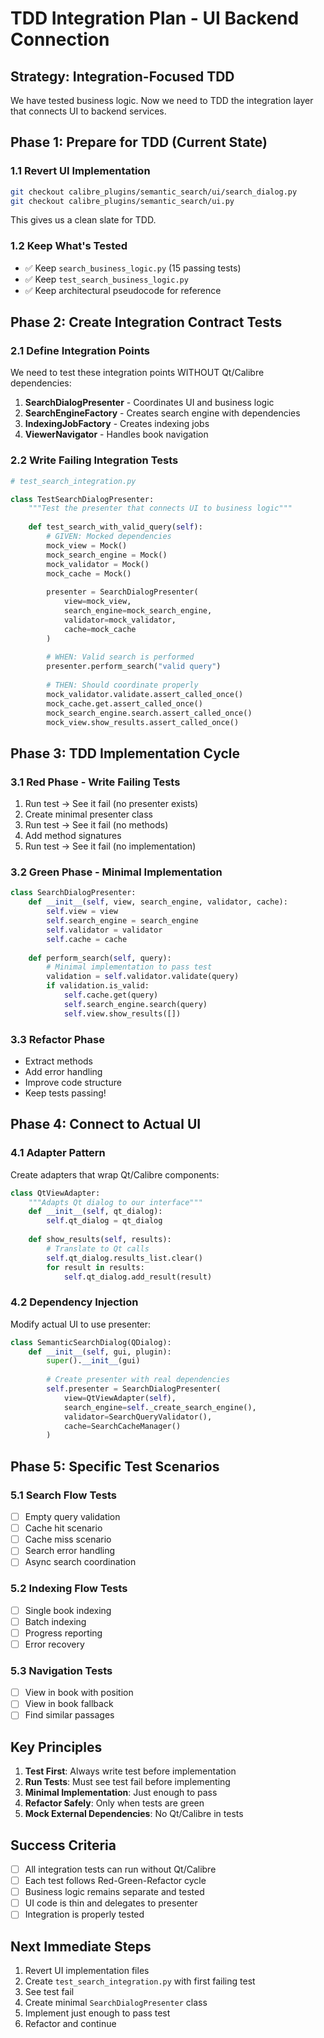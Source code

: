 # TDD Integration Plan - UI Backend Connection

## Strategy: Integration-Focused TDD

We have tested business logic. Now we need to TDD the integration layer that connects UI to backend services.

## Phase 1: Prepare for TDD (Current State)

### 1.1 Revert UI Implementation
```bash
git checkout calibre_plugins/semantic_search/ui/search_dialog.py
git checkout calibre_plugins/semantic_search/ui.py
```
This gives us a clean slate for TDD.

### 1.2 Keep What's Tested
- ✅ Keep `search_business_logic.py` (15 passing tests)
- ✅ Keep `test_search_business_logic.py` 
- ✅ Keep architectural pseudocode for reference

## Phase 2: Create Integration Contract Tests

### 2.1 Define Integration Points
We need to test these integration points WITHOUT Qt/Calibre dependencies:

1. **SearchDialogPresenter** - Coordinates UI and business logic
2. **SearchEngineFactory** - Creates search engine with dependencies  
3. **IndexingJobFactory** - Creates indexing jobs
4. **ViewerNavigator** - Handles book navigation

### 2.2 Write Failing Integration Tests

```python
# test_search_integration.py

class TestSearchDialogPresenter:
    """Test the presenter that connects UI to business logic"""
    
    def test_search_with_valid_query(self):
        # GIVEN: Mocked dependencies
        mock_view = Mock()
        mock_search_engine = Mock()
        mock_validator = Mock()
        mock_cache = Mock()
        
        presenter = SearchDialogPresenter(
            view=mock_view,
            search_engine=mock_search_engine,
            validator=mock_validator,
            cache=mock_cache
        )
        
        # WHEN: Valid search is performed
        presenter.perform_search("valid query")
        
        # THEN: Should coordinate properly
        mock_validator.validate.assert_called_once()
        mock_cache.get.assert_called_once()
        mock_search_engine.search.assert_called_once()
        mock_view.show_results.assert_called_once()
```

## Phase 3: TDD Implementation Cycle

### 3.1 Red Phase - Write Failing Tests
1. Run test → See it fail (no presenter exists)
2. Create minimal presenter class
3. Run test → See it fail (no methods)
4. Add method signatures
5. Run test → See it fail (no implementation)

### 3.2 Green Phase - Minimal Implementation
```python
class SearchDialogPresenter:
    def __init__(self, view, search_engine, validator, cache):
        self.view = view
        self.search_engine = search_engine
        self.validator = validator
        self.cache = cache
    
    def perform_search(self, query):
        # Minimal implementation to pass test
        validation = self.validator.validate(query)
        if validation.is_valid:
            self.cache.get(query)
            self.search_engine.search(query)
            self.view.show_results([])
```

### 3.3 Refactor Phase
- Extract methods
- Add error handling
- Improve code structure
- Keep tests passing!

## Phase 4: Connect to Actual UI

### 4.1 Adapter Pattern
Create adapters that wrap Qt/Calibre components:

```python
class QtViewAdapter:
    """Adapts Qt dialog to our interface"""
    def __init__(self, qt_dialog):
        self.qt_dialog = qt_dialog
    
    def show_results(self, results):
        # Translate to Qt calls
        self.qt_dialog.results_list.clear()
        for result in results:
            self.qt_dialog.add_result(result)
```

### 4.2 Dependency Injection
Modify actual UI to use presenter:

```python
class SemanticSearchDialog(QDialog):
    def __init__(self, gui, plugin):
        super().__init__(gui)
        
        # Create presenter with real dependencies
        self.presenter = SearchDialogPresenter(
            view=QtViewAdapter(self),
            search_engine=self._create_search_engine(),
            validator=SearchQueryValidator(),
            cache=SearchCacheManager()
        )
```

## Phase 5: Specific Test Scenarios

### 5.1 Search Flow Tests
- [ ] Empty query validation
- [ ] Cache hit scenario  
- [ ] Cache miss scenario
- [ ] Search error handling
- [ ] Async search coordination

### 5.2 Indexing Flow Tests  
- [ ] Single book indexing
- [ ] Batch indexing
- [ ] Progress reporting
- [ ] Error recovery

### 5.3 Navigation Tests
- [ ] View in book with position
- [ ] View in book fallback
- [ ] Find similar passages

## Key Principles

1. **Test First**: Always write test before implementation
2. **Run Tests**: Must see test fail before implementing
3. **Minimal Implementation**: Just enough to pass
4. **Refactor Safely**: Only when tests are green
5. **Mock External Dependencies**: No Qt/Calibre in tests

## Success Criteria

- [ ] All integration tests can run without Qt/Calibre
- [ ] Each test follows Red-Green-Refactor cycle
- [ ] Business logic remains separate and tested
- [ ] UI code is thin and delegates to presenter
- [ ] Integration is properly tested

## Next Immediate Steps

1. Revert UI implementation files
2. Create `test_search_integration.py` with first failing test
3. See test fail
4. Create minimal `SearchDialogPresenter` class
5. Implement just enough to pass test
6. Refactor and continue